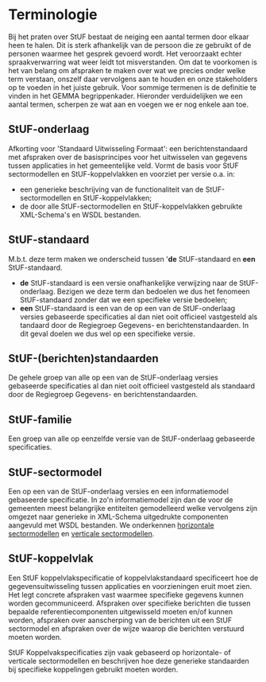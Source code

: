 # Terminologie

Bij het praten over StUF bestaat de neiging een aantal termen door elkaar heen te halen. Dit is sterk afhankelijk van de persoon die ze gebruikt 
of de personen waarmee het gesprek gevoerd wordt. Het veroorzaakt echter spraakverwarring wat weer leidt tot misverstanden. Om dat te voorkomen 
is het van belang om afspraken te maken over wat we precies onder welke term verstaan, onszelf daar vervolgens aan te houden en onze stakeholders 
op te voeden in het juiste gebruik. Voor sommige termenen is de definitie te vinden in het GEMMA begrippenkader. Hieronder verduidelijken we een 
aantal termen, scherpen ze wat aan en voegen we er nog enkele aan toe.

## StUF-onderlaag
Afkorting voor 'Standaard Uitwisseling Formaat': een berichtenstandaard met afspraken over de basisprincipes voor het uitwisselen van gegevens 
tussen applicaties in het gemeentelijke veld. Vormt de basis voor StUF sectormodellen en StUF-koppelvlakken en voorziet per versie o.a. in:
* een generieke beschrijving van de functionaliteit van de StUF-sectormodellen en StUF-koppelvlakken;
* de door alle StUF-sectormodellen en StUF-koppelvlakken gebruikte XML-Schema's en WSDL bestanden.

## StUF-standaard
M.b.t. deze term maken we onderscheid tussen '**de** StUF-standaard en **een** StUF-standaard.
* **de** StUF-standaard is een versie onafhankelijke verwijzing naar de StUF-onderlaag. Bezigen we deze term dan bedoelen we dus het fenomeen
StUF-standaard zonder dat we een specifieke versie bedoelen;
* **een** StUF-standaard is een van de op een van de StUF-onderlaag versies gebaseerde specificaties al dan niet ooit officieel vastgesteld als 
tandaard door de Regiegroep Gegevens- en berichtenstandaarden. In dit geval doelen we dus wel op een specifieke versie.

## StUF-(berichten)standaarden
De gehele groep van alle op een van de StUF-onderlaag versies gebaseerde specificaties al dan niet ooit officieel vastgesteld als standaard door de 
Regiegroep Gegevens- en berichtenstandaarden.

## StUF-familie
Een groep van alle op eenzelfde versie van de StUF-onderlaag gebaseerde specificaties.

## StUF-sectormodel
Een op een van de StUF-onderlaag versies en een informatiemodel gebaseerde specificatie. In zo'n informatiemodel zijn dan de voor de gemeenten meest 
belangrijke entiteiten gemodelleerd welke vervolgens zijn omgezet naar generieke in XML-Schema uitgedrukte componenten aangevuld met WSDL bestanden.
We onderkennen [horizontale sectormodellen](https://standaarden.vng.nl/StUF-horizontale-sectormodellen) en [verticale sectormodellen](https://standaarden.vng.nl/StUF-verticale-sectormodellen).

## StUF-koppelvlak
Een StUF koppelvlakspecificatie of koppelvlakstandaard specificeert hoe de gegevensuitwisseling tussen applicaties en voorzieningen eruit moet zien. 
Het legt concrete afspraken vast waarmee specifieke gegevens kunnen worden gecommuniceerd. Afspraken over specifieke berichten die tussen bepaalde 
referentiecomponenten uitgewisseld moeten en/of kunnen worden, afspraken over aanscherping van de berichten uit een StUF sectormodel en afspraken 
over de wijze waarop die berichten verstuurd moeten worden.

StUF Koppelvakspecificaties zijn vaak gebaseerd op horizontale- of verticale sectormodellen en beschrijven hoe deze generieke standaarden bij 
specifieke koppelingen gebruikt moeten worden.
